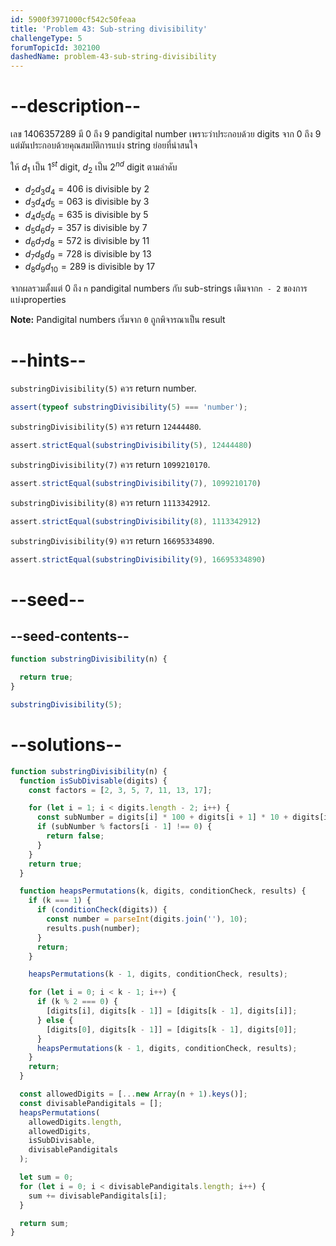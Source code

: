```yaml
---
id: 5900f3971000cf542c50feaa
title: 'Problem 43: Sub-string divisibility'
challengeType: 5
forumTopicId: 302100
dashedName: problem-43-sub-string-divisibility
---
```


# --description--

เลข 1406357289 มี 0 ถึง 9 pandigital number เพราะว่าประกอบด้วย digits จาก 0 ถึง 9 แต่มันประกอบด้วยคุณสมบัติการแบ่ง string ย่อยที่น่าสนใจ

ให้ $d_1$ เป็น $1^{st}$ digit, $d_2$ เป็น $2^{nd}$ digit ตามลำดับ 

- ${d_2}{d_3}{d_4} = 406$ is divisible by 2
- ${d_3}{d_4}{d_5} = 063$ is divisible by 3
- ${d_4}{d_5}{d_6} = 635$ is divisible by 5
- ${d_5}{d_6}{d_7} = 357$ is divisible by 7
- ${d_6}{d_7}{d_8} = 572$ is divisible by 11
- ${d_7}{d_8}{d_9} = 728$ is divisible by 13
- ${d_8}{d_9}{d_{10}} = 289$ is divisible by 17

จากผลรวมตั้งแต่ 0 ถึง `n` pandigital numbers กับ sub-strings เติมจาก`n - 2` ของการแบ่งproperties

**Note:** Pandigital numbers เริ่มจาก `0` ถูกพิจารณาเป็น result

# --hints--

`substringDivisibility(5)` ควร return number.

```js
assert(typeof substringDivisibility(5) === 'number');
```

`substringDivisibility(5)` ควร return `12444480`.

```js
assert.strictEqual(substringDivisibility(5), 12444480)
```

`substringDivisibility(7)` ควร return `1099210170`.

```js
assert.strictEqual(substringDivisibility(7), 1099210170)
```

`substringDivisibility(8)` ควร return `1113342912`.

```js
assert.strictEqual(substringDivisibility(8), 1113342912)
```

`substringDivisibility(9)` ควร return `16695334890`.

```js
assert.strictEqual(substringDivisibility(9), 16695334890)
```

# --seed--

## --seed-contents--

```js
function substringDivisibility(n) {

  return true;
}

substringDivisibility(5);
```

# --solutions--

```js
function substringDivisibility(n) {
  function isSubDivisable(digits) {
    const factors = [2, 3, 5, 7, 11, 13, 17];

    for (let i = 1; i < digits.length - 2; i++) {
      const subNumber = digits[i] * 100 + digits[i + 1] * 10 + digits[i + 2];
      if (subNumber % factors[i - 1] !== 0) {
        return false;
      }
    }
    return true;
  }

  function heapsPermutations(k, digits, conditionCheck, results) {
    if (k === 1) {
      if (conditionCheck(digits)) {
        const number = parseInt(digits.join(''), 10);
        results.push(number);
      }
      return;
    }

    heapsPermutations(k - 1, digits, conditionCheck, results);

    for (let i = 0; i < k - 1; i++) {
      if (k % 2 === 0) {
        [digits[i], digits[k - 1]] = [digits[k - 1], digits[i]];
      } else {
        [digits[0], digits[k - 1]] = [digits[k - 1], digits[0]];
      }
      heapsPermutations(k - 1, digits, conditionCheck, results);
    }
    return;
  }

  const allowedDigits = [...new Array(n + 1).keys()];
  const divisablePandigitals = [];
  heapsPermutations(
    allowedDigits.length,
    allowedDigits,
    isSubDivisable,
    divisablePandigitals
  );

  let sum = 0;
  for (let i = 0; i < divisablePandigitals.length; i++) {
    sum += divisablePandigitals[i];
  }

  return sum;
}
```
